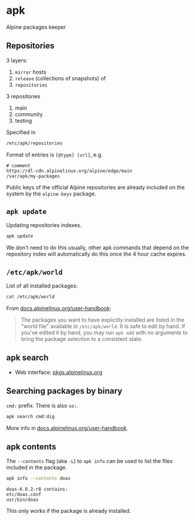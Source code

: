 # apk

Alpine packages keeper

## Repositories

3 layers:

1. `mirror` hosts
2. `release` (collections of snapshots) of
3. `repositories`

3 repositories

1. main
2. community
3. testing

Specified in

```sh
/etc/apk/repositories
```

Format of entries is `[@type] [url]`, e.g.
```
# comment
https://dl-cdn.alpinelinux.org/alpine/edge/main
/var/apk/my-packages
```

Public keys of the official Alpine repositories are already included on the
system by the `alpine-keys` package.

## `apk update`

Updating repositories indexes.

```sh
apk update
```

We don't need to do this usually, other apk commands that depend on the
repository index will automatically do this once the 4 hour cache expires.

## `/etc/apk/world`

List of all installed packages:

```sh
cat /etc/apk/world
```

From
[docs.alpinelinux.org/user-handbook](https://docs.alpinelinux.org/user-handbook/0.1a/Working/apk.html#_world):

> The packages you want to have explicitly installed are listed in the "world
> file" available in `/etc/apk/world`. It is safe to edit by hand. If you've
> edited it by hand, you may run `apk add` with no arguments to bring the
> package selection to a consistent state.

## apk search

- Web interface: [pkgs.alpinelinux.org](https://pkgs.alpinelinux.org)

## Searching packages by binary

`cmd:` prefix. There is also `so:`.

```sh
apk search cmd:dig
```

More info in
[docs.alpinelinux.org/user-handbook](https://docs.alpinelinux.org/user-handbook/0.1a/Working/apk.html#_searching_for_packages).

## apk contents

The `--contents` flag (aka `-L`) to `apk info` can be used to list the files
included in the package.

```sh
apk info --contents doas
```
```
doas-6.8.2-r8 contains:
etc/doas.conf
usr/bin/doas
```

This only works if the package is already installed.
